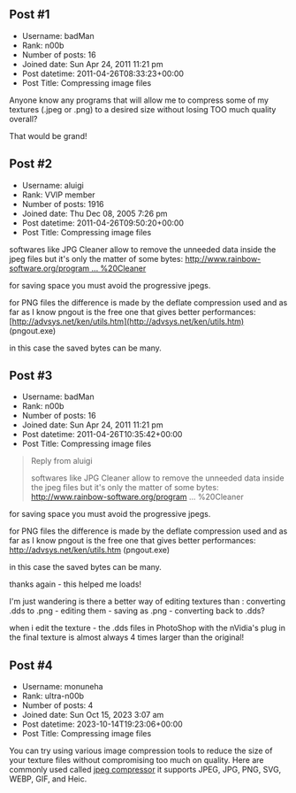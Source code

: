 ## Post #1
- Username: badMan
- Rank: n00b
- Number of posts: 16
- Joined date: Sun Apr 24, 2011 11:21 pm
- Post datetime: 2011-04-26T08:33:23+00:00
- Post Title: Compressing image files

Anyone know any programs that will allow me to compress some of my textures (.jpeg or .png) to a desired size without losing TOO much quality overall?

That would be grand!
## Post #2
- Username: aluigi
- Rank: VVIP member
- Number of posts: 1916
- Joined date: Thu Dec 08, 2005 7:26 pm
- Post datetime: 2011-04-26T09:50:20+00:00
- Post Title: Compressing image files

softwares like JPG Cleaner allow to remove the unneeded data inside the jpeg files but it's only the matter of some bytes:
[http://www.rainbow-software.org/program ... %20Cleaner](http://www.rainbow-software.org/programs.html#JPG%20Cleaner)

for saving space you must avoid the progressive jpegs.

for PNG files the difference is made by the deflate compression used and as far as I know pngout is the free one that gives better performances:
[http://advsys.net/ken/utils.htm](http://advsys.net/ken/utils.htm) (pngout.exe)

in this case the saved bytes can be many.
## Post #3
- Username: badMan
- Rank: n00b
- Number of posts: 16
- Joined date: Sun Apr 24, 2011 11:21 pm
- Post datetime: 2011-04-26T10:35:42+00:00
- Post Title: Compressing image files

> Reply from aluigi
>
> softwares like JPG Cleaner allow to remove the unneeded data inside the jpeg files but it's only the matter of some bytes:
http://www.rainbow-software.org/program ... %20Cleaner

for saving space you must avoid the progressive jpegs.

for PNG files the difference is made by the deflate compression used and as far as I know pngout is the free one that gives better performances:
http://advsys.net/ken/utils.htm (pngout.exe)

in this case the saved bytes can be many.

thanks again - this helped me loads!

I'm just wandering is there a better way of editing textures than : converting .dds to .png - editing them - saving as .png - converting back to .dds?

when i edit the texture - the .dds files in PhotoShop with the nVidia's plug in the final texture is almost always 4 times larger than the original!
## Post #4
- Username: monuneha
- Rank: ultra-n00b
- Number of posts: 4
- Joined date: Sun Oct 15, 2023 3:07 am
- Post datetime: 2023-10-14T19:23:06+00:00
- Post Title: Compressing image files

You can try using various image compression tools to reduce the size of your texture files without compromising too much on quality. Here are commonly used called [jpeg compressor](https://jpegcompressor.com/) it supports JPEG, JPG, PNG, SVG, WEBP, GIF, and Heic.
